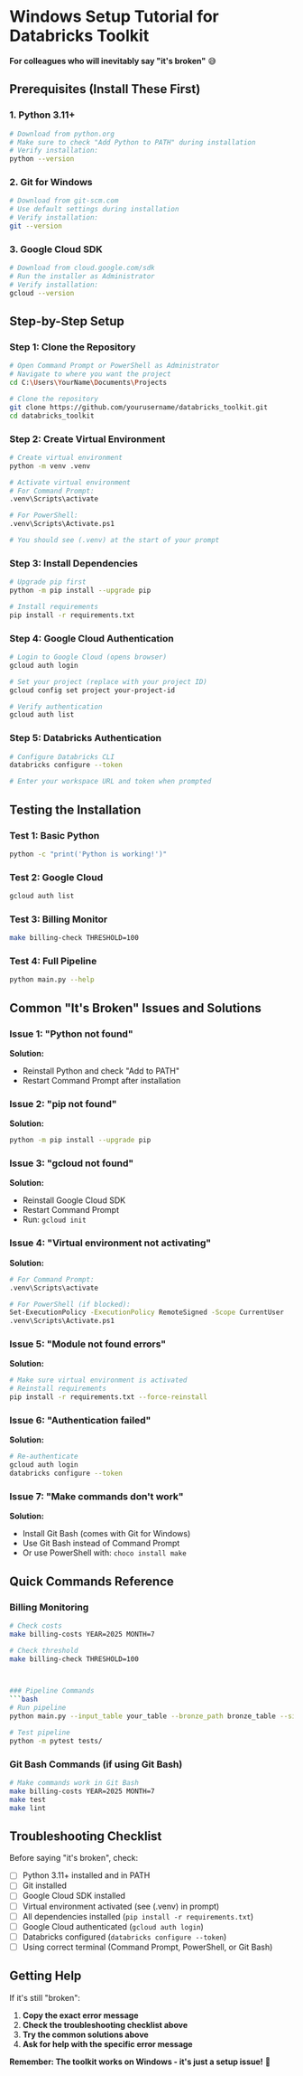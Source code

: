 # Windows Setup Tutorial for Databricks Toolkit

**For colleagues who will inevitably say "it's broken"** 😅

## Prerequisites (Install These First)

### 1. Python 3.11+
```bash
# Download from python.org
# Make sure to check "Add Python to PATH" during installation
# Verify installation:
python --version
```

### 2. Git for Windows
```bash
# Download from git-scm.com
# Use default settings during installation
# Verify installation:
git --version
```

### 3. Google Cloud SDK
```bash
# Download from cloud.google.com/sdk
# Run the installer as Administrator
# Verify installation:
gcloud --version
```

## Step-by-Step Setup

### Step 1: Clone the Repository
```bash
# Open Command Prompt or PowerShell as Administrator
# Navigate to where you want the project
cd C:\Users\YourName\Documents\Projects

# Clone the repository
git clone https://github.com/yourusername/databricks_toolkit.git
cd databricks_toolkit
```

### Step 2: Create Virtual Environment
```bash
# Create virtual environment
python -m venv .venv

# Activate virtual environment
# For Command Prompt:
.venv\Scripts\activate

# For PowerShell:
.venv\Scripts\Activate.ps1

# You should see (.venv) at the start of your prompt
```

### Step 3: Install Dependencies
```bash
# Upgrade pip first
python -m pip install --upgrade pip

# Install requirements
pip install -r requirements.txt
```

### Step 4: Google Cloud Authentication
```bash
# Login to Google Cloud (opens browser)
gcloud auth login

# Set your project (replace with your project ID)
gcloud config set project your-project-id

# Verify authentication
gcloud auth list
```

### Step 5: Databricks Authentication
```bash
# Configure Databricks CLI
databricks configure --token

# Enter your workspace URL and token when prompted
```

## Testing the Installation

### Test 1: Basic Python
```bash
python -c "print('Python is working!')"
```

### Test 2: Google Cloud
```bash
gcloud auth list
```

### Test 3: Billing Monitor
```bash
make billing-check THRESHOLD=100
```

### Test 4: Full Pipeline
```bash
python main.py --help
```

## Common "It's Broken" Issues and Solutions

### Issue 1: "Python not found"
**Solution:**
- Reinstall Python and check "Add to PATH"
- Restart Command Prompt after installation

### Issue 2: "pip not found"
**Solution:**
```bash
python -m pip install --upgrade pip
```

### Issue 3: "gcloud not found"
**Solution:**
- Reinstall Google Cloud SDK
- Restart Command Prompt
- Run: `gcloud init`

### Issue 4: "Virtual environment not activating"
**Solution:**
```bash
# For Command Prompt:
.venv\Scripts\activate

# For PowerShell (if blocked):
Set-ExecutionPolicy -ExecutionPolicy RemoteSigned -Scope CurrentUser
.venv\Scripts\Activate.ps1
```

### Issue 5: "Module not found errors"
**Solution:**
```bash
# Make sure virtual environment is activated
# Reinstall requirements
pip install -r requirements.txt --force-reinstall
```

### Issue 6: "Authentication failed"
**Solution:**
```bash
# Re-authenticate
gcloud auth login
databricks configure --token
```

### Issue 7: "Make commands don't work"
**Solution:**
- Install Git Bash (comes with Git for Windows)
- Use Git Bash instead of Command Prompt
- Or use PowerShell with: `choco install make`

## Quick Commands Reference

### Billing Monitoring
```bash
# Check costs
make billing-costs YEAR=2025 MONTH=7

# Check threshold
make billing-check THRESHOLD=100



### Pipeline Commands
```bash
# Run pipeline
python main.py --input_table your_table --bronze_path bronze_table --silver_path silver_table --gold_path gold_table

# Test pipeline
python -m pytest tests/
```

### Git Bash Commands (if using Git Bash)
```bash
# Make commands work in Git Bash
make billing-costs YEAR=2025 MONTH=7
make test
make lint
```

## Troubleshooting Checklist

Before saying "it's broken", check:

- [ ] Python 3.11+ installed and in PATH
- [ ] Git installed
- [ ] Google Cloud SDK installed
- [ ] Virtual environment activated (see (.venv) in prompt)
- [ ] All dependencies installed (`pip install -r requirements.txt`)
- [ ] Google Cloud authenticated (`gcloud auth login`)
- [ ] Databricks configured (`databricks configure --token`)
- [ ] Using correct terminal (Command Prompt, PowerShell, or Git Bash)

## Getting Help

If it's still "broken":

1. **Copy the exact error message**
2. **Check the troubleshooting checklist above**
3. **Try the common solutions above**
4. **Ask for help with the specific error message**

**Remember: The toolkit works on Windows - it's just a setup issue!** 🚀
